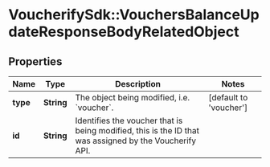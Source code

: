 # VoucherifySdk::VouchersBalanceUpdateResponseBodyRelatedObject

## Properties

| Name | Type | Description | Notes |
| ---- | ---- | ----------- | ----- |
| **type** | **String** | The object being modified, i.e. &#x60;voucher&#x60;. | [default to &#39;voucher&#39;] |
| **id** | **String** | Identifies the voucher that is being modified, this is the ID that was assigned by the Voucherify API. |  |

